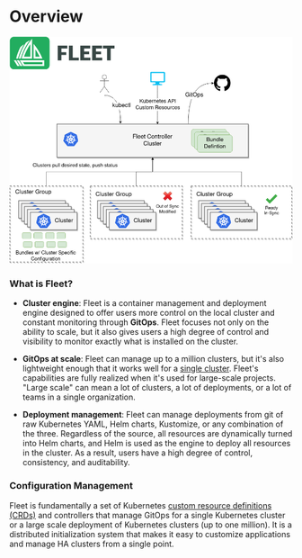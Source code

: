 # Overview

![](../static/img/arch.png)

### What is Fleet?

- **Cluster engine**: Fleet is a container management and deployment engine designed to offer users more control on the local cluster and constant monitoring through **GitOps**. Fleet focuses not only on the ability to scale, but it also gives users a high degree of control and visibility to monitor exactly what is installed on the cluster.

- **GitOps at scale**: Fleet can manage up to a million clusters, but it's also lightweight enough that it works well for a [single cluster](./single-cluster-install.md). Fleet's capabilities are fully realized when it's used for large-scale projects. "Large scale" can mean a lot of clusters, a lot of deployments, or a lot of teams in a single organization.

- **Deployment management**: Fleet can manage deployments from git of raw Kubernetes YAML, Helm charts, Kustomize, or any combination of the three. Regardless of the source, all resources are dynamically turned into Helm charts, and Helm is used as the engine to deploy all resources in the cluster. As a result, users have a high degree of control, consistency, and auditability.

### Configuration Management

Fleet is fundamentally a set of Kubernetes [custom resource definitions (CRDs)](https://fleet.rancher.io/concepts/) and controllers that manage GitOps for a single Kubernetes cluster or a large scale deployment of Kubernetes clusters (up to one million). It is a distributed initialization system that makes it easy to customize applications and manage HA clusters from a single point.
